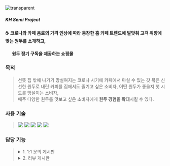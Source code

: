 ![transparent](https://capsule-render.vercel.app/api?type=transparent&fontColor=A97155&text=1DU1DU&height=60&fontSize=40&fontAlign=9)
##### KH Semi Project
#### :coffee: 코로나와 카페 음료의 가격 인상에 따라 등장한 홈 카페 트렌드에 발맞춰 고객 취향에 맞는 원두를 소개하고,
#### &emsp;&nbsp;&nbsp;원두 정기 구독을 제공하는 쇼핑몰
### 목적
> 선뜻 집 밖에 나가기 망설여지는 코로나 시기에 카페에서 마실 수 있는 갓 볶은 신선한 원두로 내린 커피를 집에서도 즐기고 싶은 소비자, 어떤 원두가 좋을지 첫 시도를 망설이는 소비자,  
> 매주 다양한 원두를 맛보고 싶은 소비자에게 **원두 경험을 확대**시킬 수 있다.
### 사용 기술
> <img src="https://img.shields.io/badge/Servlet-blue?style=flat-square&logo=Servlet&logoColor=white"/>
> <img src="https://img.shields.io/badge/JSP-black?style=flat-square&logo=JSP&logoColor=white"/>
> <img src="https://img.shields.io/badge/MyBatis-black?style=flat-square&logo=MyBatis&logoColor=white"/>
> <img src="https://img.shields.io/badge/JavaScript-F7DF1E?style=flat-square&logo=JavaScript&logoColor=white"/>
> <img src="https://img.shields.io/badge/jQuery-0769AD?style=flat-square&logo=jQuery&logoColor=white"/>
### 담당 기능
> <details>
> <summary>1. 1:1 문의 게시판</summary>
> &emsp;&emsp;<b style="color:purple;">구현 기능</b> : 문의 등록, 문의 내역 조회, 문의 상세 조회, 문의 삭제
> </details>
> <details>
> <summary>2. 리뷰 게시판</summary>
> &emsp;&emsp;<b style="color:purple;">구현 기능</b> : 리뷰 등록, 리뷰 내역 조회, 리뷰 상세 조회, 리뷰 수정, 리뷰 삭제
> </details>
